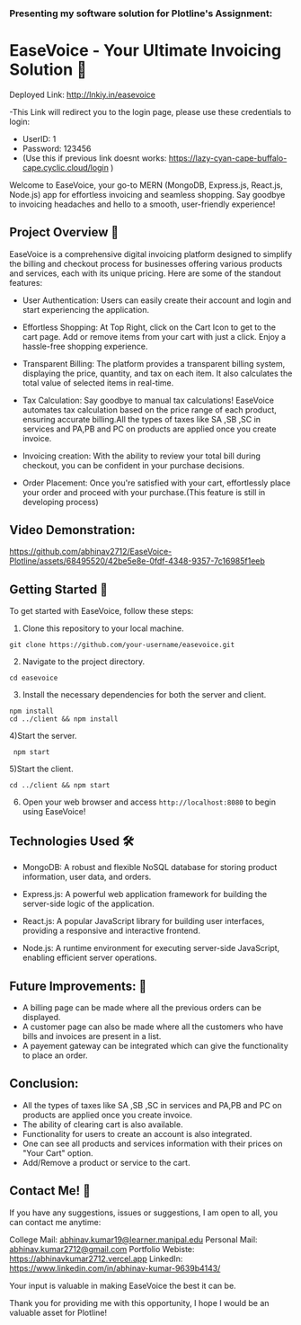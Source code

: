 ### Presenting my software solution for Plotline's Assignment:

# EaseVoice - Your Ultimate Invoicing Solution 🚀
Deployed Link: http://lnkiy.in/easevoice

-This Link will redirect you to the login page, please use these credentials to login:
   - UserID: 1
   - Password: 123456
- (Use this if previous link doesnt works: https://lazy-cyan-cape-buffalo-cape.cyclic.cloud/login )


Welcome to EaseVoice, your go-to MERN (MongoDB, Express.js, React.js, Node.js) app for effortless invoicing and seamless shopping. Say goodbye to invoicing headaches and hello to a smooth, user-friendly experience!

## Project Overview 📝
EaseVoice is a comprehensive digital invoicing platform designed to simplify the billing and checkout process for businesses offering various products and services, each with its unique pricing. Here are some of the standout features:

- User Authentication: Users can easily create their account and login and start experiencing the application.

- Effortless Shopping: At Top Right, click on the Cart Icon to get to the cart page. Add or remove items from your cart with just a click. Enjoy a hassle-free shopping experience.

- Transparent Billing: The platform provides a transparent billing system, displaying the price, quantity, and tax on each item. It also calculates the total value of selected items in real-time.

- Tax Calculation: Say goodbye to manual tax calculations! EaseVoice automates tax calculation based on the price range of each product, ensuring accurate billing.All the types of taxes like SA ,SB ,SC in services and PA,PB and PC on products are applied once you create invoice.

- Invoicing creation: With the ability to review your total bill during checkout, you can be confident in your purchase decisions.
  
- Order Placement: Once you're satisfied with your cart, effortlessly place your order and proceed with your purchase.(This feature is still in developing process)


## Video Demonstration:


https://github.com/abhinav2712/EaseVoice-Plotline/assets/68495520/42be5e8e-0fdf-4348-9357-7c16985f1eeb


## Getting Started 🚗
To get started with EaseVoice, follow these steps:

1) Clone this repository to your local machine.

```
git clone https://github.com/your-username/easevoice.git
```
2) Navigate to the project directory.

```
cd easevoice
```
3) Install the necessary dependencies for both the server and client.
```
npm install
cd ../client && npm install
```
4)Start the server.
```
 npm start
```
5)Start the client.
```
cd ../client && npm start
```
6) Open your web browser and access `http://localhost:8080` to begin using EaseVoice!

## Technologies Used 🛠️
- MongoDB: A robust and flexible NoSQL database for storing product information, user data, and orders.

- Express.js: A powerful web application framework for building the server-side logic of the application.

- React.js: A popular JavaScript library for building user interfaces, providing a responsive and interactive frontend.

- Node.js: A runtime environment for executing server-side JavaScript, enabling efficient server operations.

## Future Improvements: 🤝
- A billing page can be made where all the previous orders can be displayed.
- A customer page can also be made where all the customers who have bills and invoices are present in a list.
- A payement gateway can be integrated which can give the functionality to place an order.

## Conclusion:
- All the types of taxes like SA ,SB ,SC in services and PA,PB and PC on products are applied once you create invoice.
- The ability of clearing cart is also available.
- Functionality for users to create an account is also integrated.
- One can see all products and services information with their prices on "Your Cart" option.
- Add/Remove a product or service to the cart.

## Contact Me! 📢
If you have any suggestions, issues or suggestions, I am open to all, you can contact me anytime:

College Mail: abhinav.kumar19@learner.manipal.edu
Personal Mail: abhinav.kumar2712@gmail.com
Portfolio Webiste: https://abhinavkumar2712.vercel.app
LinkedIn: https://www.linkedin.com/in/abhinav-kumar-9639b4143/

Your input is valuable in making EaseVoice the best it can be.

Thank you for providing me with this opportunity, I hope I would be an valuable asset for Plotline!

